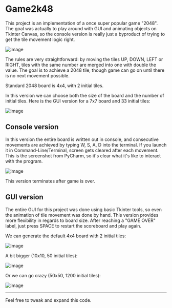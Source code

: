 # Game2k48

This project is an implementation of a once super popular game "2048".
The goal was actually to play around with GUI and animating objects on Tkinter Canvas, so the console version is really just a byproduct of trying to get the tile movement logic right.

![image](https://github.com/kenimoraj/Game2k48/assets/73795771/113710b8-4ee3-4e95-bb74-7af1c394426c)

The rules are very straightforward: by moving the tiles UP, DOWN, LEFT or RIGHT, tiles with the same number are merged into one with double the value.
The goal is to achieve a 2048 tile, though game can go on until there is no next movement possible.

Standard 2048 board is 4x4, with 2 initial tiles.



In this version we can choose both the size of the board and the number of initial tiles.
Here is the GUI version for a 7x7 board and 33 initial tiles:

![image](https://github.com/kenimoraj/Game2k48/assets/73795771/acb05220-4f38-43dd-aa24-58a36ec14d67)

## Console version

In this version the entire board is written out in console, and consecutive movements are achieved by typing W, S, A, D into the terminal.
If you launch it in Command-Line/Terminal, screen gets cleared after each movement.
This is the screenshot from PyCharm, so it's clear what it's like to interact with the program.

![image](https://github.com/kenimoraj/Game2k48/assets/73795771/2cdb1b63-5031-49a8-b77e-ad8a34e7f475)

This version terminates after game is over.

## GUI version

The entire GUI for this project was done using basic Tkinter tools, so even the animation of tile movement was done by hand.
This version provides more flexibility in regards to board size.
After reaching a "GAME OVER" label, just press SPACE to restart the scoreboard and play again.

We can generate the default 4x4 board with 2 initial tiles:

![image](https://github.com/kenimoraj/Game2k48/assets/73795771/289082ec-271b-4f32-b4bb-e6471441c026)

A bit bigger (10x10, 50 initial tiles):

![image](https://github.com/kenimoraj/Game2k48/assets/73795771/d5948c1d-c784-403b-8024-db8f168d3e75)

Or we can go crazy (50x50, 1200 initial tiles):

![image](https://github.com/kenimoraj/Game2k48/assets/73795771/3ee2e1dc-9d60-4bd9-b2bf-c2774db3dead)


---

Feel free to tweak and expand this code.
